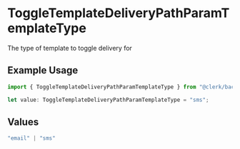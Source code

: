 # ToggleTemplateDeliveryPathParamTemplateType

The type of template to toggle delivery for

## Example Usage

```typescript
import { ToggleTemplateDeliveryPathParamTemplateType } from "@clerk/backend-api-client/models/operations";

let value: ToggleTemplateDeliveryPathParamTemplateType = "sms";
```

## Values

```typescript
"email" | "sms"
```